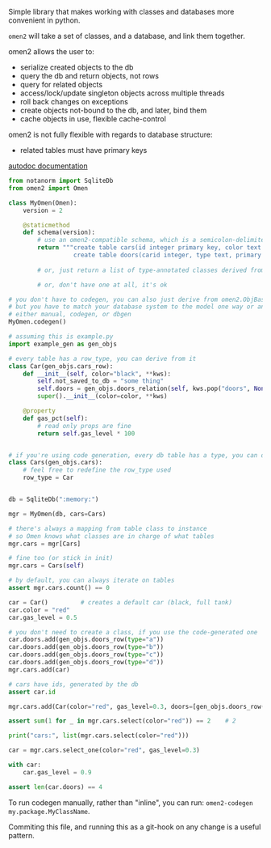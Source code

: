 Simple library that makes working with classes and databases more convenient in python.

`omen2` will take a set of classes, and a database, and link them together.

omen2 allows the user to:

 - serialize created objects to the db
 - query the db and return objects, not rows
 - query for related objects
 - access/lock/update singleton objects across multiple threads
 - roll back changes on exceptions
 - create objects not-bound to the db, and later, bind them
 - cache objects in use, flexible cache-control

omen2 is not fully flexible with regards to database structure:

 - related tables must have primary keys

[autodoc documentation](docs/omen2.md)

```python
from notanorm import SqliteDb
from omen2 import Omen

class MyOmen(Omen):
    version = 2

    @staticmethod
    def schema(version):
        # use an omen2-compatible schema, which is a semicolon-delimited sqlite-compatible create statement
        return """create table cars(id integer primary key, color text not null, gas_level double default 1.0);
                  create table doors(carid integer, type text, primary key (carid, type));"""
        
        # or, just return a list of type-annotated classes derived from ObjBase

        # or, don't have one at all, it's ok

# you don't have to codegen, you can also just derive from omen2.ObjBase
# but you have to match your database system to the model one way or another
# either manual, codegen, or dbgen
MyOmen.codegen()

# assuming this is example.py
import example_gen as gen_objs

# every table has a row_type, you can derive from it
class Car(gen_objs.cars_row):
    def __init__(self, color="black", **kws):
        self.not_saved_to_db = "some thing"
        self.doors = gen_objs.doors_relation(self, kws.pop("doors", None), carid=lambda: self.id)
        super().__init__(color=color, **kws)

    @property
    def gas_pct(self):
        # read only props are fine
        return self.gas_level * 100


# if you're using code generation, every db table has a type, you can derive from it
class Cars(gen_objs.cars):
    # feel free to redefine the row_type used
    row_type = Car


db = SqliteDb(":memory:")

mgr = MyOmen(db, cars=Cars)

# there's always a mapping from table class to instance
# so Omen knows what classes are in charge of what tables
mgr.cars = mgr[Cars]

# fine too (or stick in init)
mgr.cars = Cars(self)

# by default, you can always iterate on tables
assert mgr.cars.count() == 0

car = Car()         # creates a default car (black, full tank)
car.color = "red"
car.gas_level = 0.5

# you don't need to create a class, if you use the code-generated one
car.doors.add(gen_objs.doors_row(type="a"))
car.doors.add(gen_objs.doors_row(type="b"))
car.doors.add(gen_objs.doors_row(type="c"))
car.doors.add(gen_objs.doors_row(type="d"))
mgr.cars.add(car)

# cars have ids, generated by the db
assert car.id

mgr.cars.add(Car(color="red", gas_level=0.3, doors=[gen_objs.doors_row(type=str(i)) for i in range(4)]))

assert sum(1 for _ in mgr.cars.select(color="red")) == 2    # 2

print("cars:", list(mgr.cars.select(color="red")))

car = mgr.cars.select_one(color="red", gas_level=0.3)

with car:
    car.gas_level = 0.9

assert len(car.doors) == 4
```

To run codegen manually, rather than "inline", you can run: `omen2-codegen my.package.MyClassName`.

Commiting this file, and running this as a git-hook on any change is a useful pattern.
